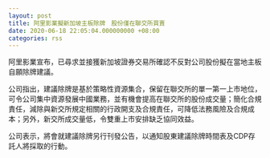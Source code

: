 ```yaml
---
layout: post
title: 阿里影業擬新加坡主板除牌　股份僅在聯交所買賣
date: 2020-06-18 22:05:04.000000000 +08:00
categories: rss
---
```


阿里影業宣布，已尋求並接獲新加坡證券交易所確認不反對公司股份擬在當地主板自願除牌建議。

公司指出，建議除牌是基於策略性資源集合，保留在聯交所的單一第一上市地位，可令公司集中資源發展中國業務，並有機會提高在聯交所的股份成交量；簡化合規責任，減除與新交所規定相關的行政開支及合規責任，可降低法務風險及合規成本；另外，新交所成交量低，令雙重上市安排缺乏協同效益。

公司表示，將會就建議除牌另行刊發公告，以通知股東建議除牌時間表及CDP存託人將採取的行動。
